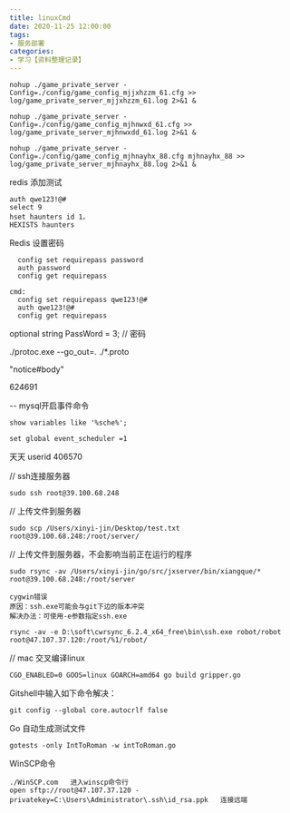 ```yaml
---
title: linuxCmd
date: 2020-11-25 12:00:00
tags:
- 服务部署
categories:
- 学习【资料整理记录】
---
```


```
nohup ./game_private_server -Config=./config/game_config_mjjxhzzm_61.cfg >> log/game_private_server_mjjxhzzm_61.log 2>&1 &

nohup ./game_private_server -Config=./config/game_config_mjhnwxd_61.cfg >> log/game_private_server_mjhnwxdd_61.log 2>&1 &

nohup ./game_private_server -Config=./config/game_config_mjhnayhx_88.cfg mjhnayhx_88 >> log/game_private_server_mjhnayhx_88.log 2>&1 &
```

redis 添加测试

```
auth qwe123!@#
select 9
hset haunters id 1，
HEXISTS haunters
```

Redis 设置密码

```
  config set requirepass password
  auth password
  config get requirepass
```




```
cmd:
  config set requirepass qwe123!@#
  auth qwe123!@#
  config get requirepass
```

optional string PassWord = 3;		// 密码

  ./protoc.exe --go_out=. ./*.proto

  "notice#body"

  624691


-- mysql开启事件命令

```
show variables like '%sche%';

set global event_scheduler =1
```

天天 userid 406570

// ssh连接服务器

```
sudo ssh root@39.100.68.248
```

// 上传文件到服务器

```
sudo scp /Users/xinyi-jin/Desktop/test.txt root@39.100.68.248:/root/server/
```

// 上传文件到服务器，不会影响当前正在运行的程序

```
sudo rsync -av /Users/xinyi-jin/go/src/jxserver/bin/xiangque/* root@39.100.68.248:/root/server
```

```
cygwin错误 
原因：ssh.exe可能会与git下边的版本冲突
解决办法：可使用-e参数指定ssh.exe

rsync -av -e D:\soft\cwrsync_6.2.4_x64_free\bin\ssh.exe robot/robot root@47.107.37.120:/root/%1/robot/
```

// mac 交叉编译linux

```
CGO_ENABLED=0 GOOS=linux GOARCH=amd64 go build gripper.go
```


Gitshell中输入如下命令解决：

```
git config --global core.autocrlf false
```
Go 自动生成测试文件
```
gotests -only IntToRoman -w intToRoman.go
```

WinSCP命令

```
./WinSCP.com   进入winscp命令行
open sftp://root@47.107.37.120 -privatekey=C:\Users\Administrator\.ssh\id_rsa.ppk   连接远端
```

